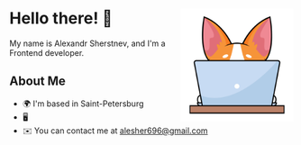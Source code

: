 # Hello there! 👋 <img src="./assets/corgi.png" align="right" width='200px'/>

My name is Alexandr Sherstnev, and I'm a Frontend developer.

## About Me

* 🌍  I'm based in Saint-Petersburg
* 🖥️  
* ✉️  You can contact me at [alesher696@gmail.com](mailto:alesher696@gmail.com)
